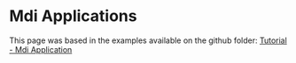 # Mdi Applications

This page was based in the examples available on the github folder: [Tutorial - Mdi Application](https://github.com/UmSenhorQualquer/pyforms/tree/master/tutorials/4.MdiApplication)

